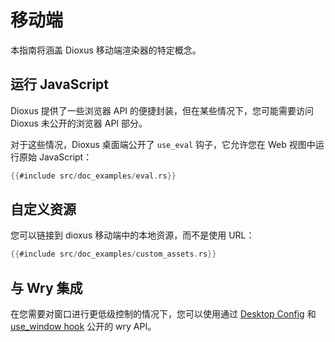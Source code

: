 # 移动端

本指南将涵盖 Dioxus 移动端渲染器的特定概念。

## 运行 JavaScript

Dioxus 提供了一些浏览器 API 的便捷封装，但在某些情况下，您可能需要访问 Dioxus 未公开的浏览器 API 部分。

对于这些情况，Dioxus 桌面端公开了 `use_eval` 钩子，它允许您在 Web 视图中运行原始 JavaScript：

```rust
{{#include src/doc_examples/eval.rs}}
```

## 自定义资源

您可以链接到 dioxus 移动端中的本地资源，而不是使用 URL：

```rust
{{#include src/doc_examples/custom_assets.rs}}
```

## 与 Wry 集成

在您需要对窗口进行更低级控制的情况下，您可以使用通过 [Desktop Config](https://docs.rs/dioxus-desktop/0.5.0/dioxus_desktop/struct.Config.html) 和 [use_window hook](https://docs.rs/dioxus-desktop/0.5.0/dioxus_desktop/struct.DesktopContext.html) 公开的 wry API。